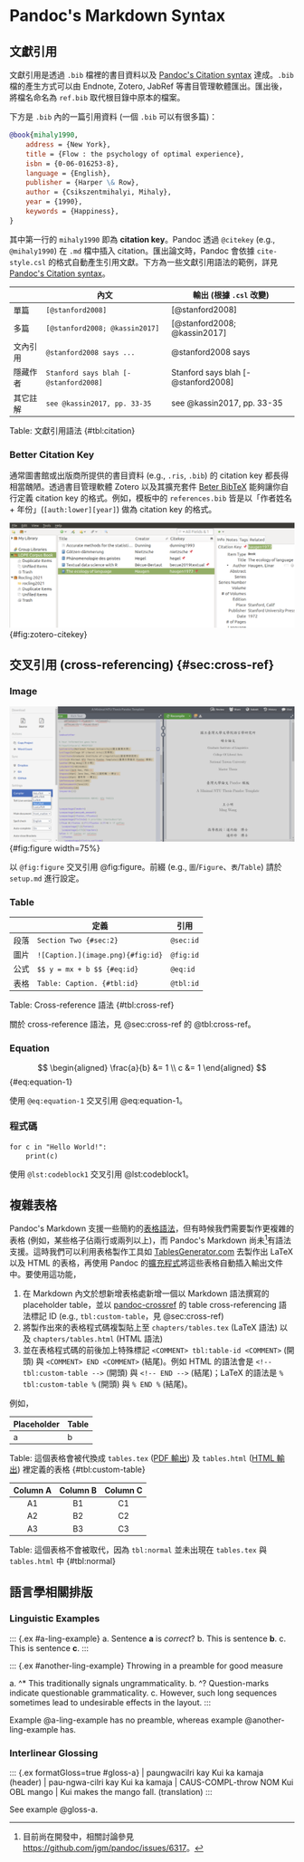 # Pandoc's Markdown Syntax

## 文獻引用

文獻引用是透過 `.bib` 檔裡的書目資料以及 [Pandoc's Citation syntax](https://pandoc.org/MANUAL.html#citation-syntax) 達成。`.bib` 檔的產生方式可以由 Endnote, Zotero, JabRef 等書目管理軟體匯出。匯出後，將檔名命名為 `ref.bib` 取代根目錄中原本的檔案。

下方是 `.bib` 內的一篇引用資料 (一個 `.bib` 可以有很多篇)：

```bib
@book{mihaly1990,
	address = {New York},
	title = {Flow : the psychology of optimal experience},
	isbn = {0-06-016253-8},
	language = {English},
	publisher = {Harper \& Row},
	author = {Csikszentmihalyi, Mihaly},
	year = {1990},
	keywords = {Happiness},
}
```

其中第一行的 `mihaly1990` 即為 **citation key**。Pandoc 透過 `@citekey` (e.g., `@mihaly1990`) 在 `.md` 檔中插入 citation。匯出論文時，Pandoc 會依據 `cite-style.csl` 的格式自動產生引用文獻。下方為一些文獻引用語法的範例，詳見 [Pandoc's Citation syntax](https://pandoc.org/MANUAL.html#citation-syntax)。

|          | 內文                                  | 輸出 (根據 `.csl` 改變)             |
|----------|---------------------------------------|-------------------------------------|
| 單篇     | `[@stanford2008]`                     | [@stanford2008]                     |
| 多篇     | `[@stanford2008; @kassin2017]`        | [@stanford2008; @kassin2017]        |
| 文內引用 | `@stanford2008 says ...`              | @stanford2008 says                  |
| 隱藏作者 | `Stanford says blah [-@stanford2008]` | Stanford says blah [-@stanford2008] |
| 其它註解 | `see @kassin2017, pp. 33-35`          | see @kassin2017, pp. 33-35          |

Table: 文獻引用語法 {#tbl:citation}

### Better Citation Key

通常圖書館或出版商所提供的書目資料 (e.g., `.ris`, `.bib`) 的 citation key 都長得相當醜陋。透過書目管理軟體 Zotero 以及其擴充套件 [Beter BibTeX](https://retorque.re/zotero-better-bibtex) 能夠讓你自行定義 citation key 的格式。例如，模板中的 `references.bib` 皆是以「作者姓名 + 年份」(`[auth:lower][year]`) 做為 citation key 的格式。

![Zotero 提供檢視與自訂 Citation Key (CiteKey) 的功能](figures/zotero.png){#fig:zotero-citekey}


## 交叉引用 (cross-referencing) {#sec:cross-ref}

### Image

![Write Figure caption here.](figures/overleaf.png){#fig:figure width=75%}

以 `@fig:figure` 交叉引用 @fig:figure。前綴 (e.g., `圖`/`Figure`、`表`/`Table`) 請於 `setup.md` 進行設定。


### Table

|      | 定義                              | 引用      |
|------|-----------------------------------|-----------|
| 段落 | `Section Two {#sec:2}`            | `@sec:id` |
| 圖片 | `![Caption.](image.png){#fig:id}` | `@fig:id` |
| 公式 | `$$ y = mx + b $$ {#eq:id}`       | `@eq:id`  |
| 表格 | `Table: Caption. {#tbl:id}`       | `@tbl:id` |

Table: Cross-reference 語法 {#tbl:cross-ref}

關於 cross-reference 語法，見 @sec:cross-ref 的 @tbl:cross-ref。


### Equation

$$
\begin{aligned}
\frac{a}{b} &= 1 \\
c &= 1
\end{aligned}
$$ 
{#eq:equation-1}

使用 `@eq:equation-1` 交叉引用 @eq:equation-1。


### 程式碼

```{#lst:codeblock1 .python caption="Python 程式碼"}
for c in "Hello World!":
    print(c)
```

使用 `@lst:codeblock1` 交叉引用 @lst:codeblock1。



## 複雜表格

Pandoc's Markdown 支援一些簡約的[表格語法](https://pandoc.org/MANUAL.html#tables)，但有時候我們需要製作更複雜的表格 (例如，某些格子佔兩行或兩列以上)，而 Pandoc's Markdown 尚未[^grid-table]有語法支援。這時我們可以利用表格製作工具如 [TablesGenerator.com][tablesgenerator] 去製作出 LaTeX 以及 HTML 的表格，再使用 Pandoc 的[擴充程式][insertTables]將這些表格自動插入輸出文件中。要使用這功能，

1. 在 Markdown 內文於想新增表格處新增一個以 Markdown 語法撰寫的 placeholder table，並以 [pandoc-crossref][pandoc-crossref] 的 table cross-referencing 語法標記 ID (e.g., `tbl:custom-table`，見 @sec:cross-ref) 
2. 將製作出來的表格程式碼複製貼上至 `chapters/tables.tex` (LaTeX 語法) 以及 `chapters/tables.html` (HTML 語法)
3. 並在表格程式碼的前後加上特殊標記 `<COMMENT> tbl:table-id <COMMENT>` (開頭) 與 `<COMMENT> END <COMMENT>` (結尾)。例如 HTML 的語法會是 `<!-- tbl:custom-table -->` (開頭) 與 `<!-- END -->` (結尾)；LaTeX 的語法是 `% tbl:custom-table %` (開頭) 與 `% END %` (結尾)。

例如，

| Placeholder | Table |
|-------------|-------|
| a           | b     |

Table: 這個表格會被代換成 `tables.tex` ([PDF 輸出][pdf-o]) 及 `tables.html` ([HTML 輸出][html-o]) 裡定義的表格 {#tbl:custom-table}


| Column A | Column B | Column C |
|:--------:|:--------:|:--------:|
|    A1    |    B1    |    C1    |
|    A2    |    B2    |    C2    |
|    A3    |    B3    |    C3    |

Table: 這個表格不會被取代，因為 `tbl:normal` 並未出現在 `tables.tex` 與 `tables.html` 中 {#tbl:normal}


[html-o]: https://yongfu.name/thesis/
[pdf-o]: https://yongfu.name/thesis/thesis.pdf
[pandoc-crossref]: https://lierdakil.github.io/pandoc-crossref/
[insertTables]: https://github.com/liao961120/insertTables
[tablesgenerator]: https://www.tablesgenerator.com/
[^grid-table]: 目前尚在開發中，相關討論參見 <https://github.com/jgm/pandoc/issues/6317>。


## 語言學相關排版

### Linguistic Examples

::: {.ex #a-ling-example}
a. Sentence **a** is *correct*?
b. This is sentence **b**.
c. This is sentence **c**.
:::

::: {.ex #another-ling-example}
Throwing in a preamble for good measure

a. ^* This traditionally signals ungrammaticality.
b. ^? Question-marks indicate questionable grammaticality.
c. However, such long sequences sometimes lead to undesirable effects in the layout.
:::

Example 
@a-ling-example has no preamble, whereas example 
@another-ling-example has.


### Interlinear Glossing

::: {.ex formatGloss=true #gloss-a}
| paungwacilri kay Kui ka kamaja (header)
| pau-ngwa-cilri	kay	Kui	ka	kamaja
| CAUS-COMPL-throw	NOM	Kui	OBL	mango
| Kui makes the mango fall. (translation)
:::

See example 
@gloss-a.